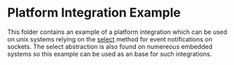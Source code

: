 # Platform Integration Example

This folder contains an example of a platform integration which can be
used on unix systems relying on
the [select](https://en.wikipedia.org/wiki/Select_(Unix)) method for
event notifications on sockets. The select abstraction is also found
on numereous embedded systems so this example can be used as an base
for such integrations.
